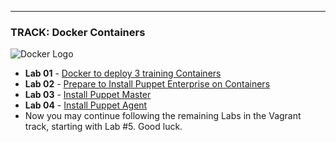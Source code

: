 ---

### TRACK: Docker Containers
![Docker Logo](images/Docker-Logo.png)

 * **Lab 01** - [Docker to deploy 3 training Containers](/tutorial/docker/01-Provision-Training-Containers.md#lab-1)
 * **Lab 02** - [Prepare to Install Puppet Enterprise on Containers](/tutorial/docker/02-Prep-to-Install-Puppet-Master.md#lab-2)
 * **Lab 03** - [Install Puppet Master](/tutorial/docker/03-Install-Puppet-Master.md)
 * **Lab 04** - [Install Puppet Agent](/tutorial/docker/04-Install-Puppet-Agent.md)
 * Now you may continue following the remaining Labs in the Vagrant track, starting with Lab #5.  Good luck.

